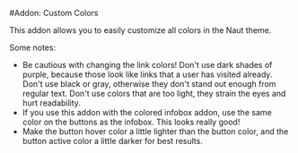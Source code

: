 #Addon: Custom Colors

This addon allows you to easily customize all colors in the Naut theme. 

Some notes:

* Be cautious with changing the link colors! Don't use dark shades of purple, because those look like links that a user has visited already. Don't use black or gray, otherwise they don't stand out enough from regular text. Don't use colors that are too light, they strain the eyes and hurt readability.
* If you use this addon with the colored infobox addon, use the same color on the buttons as the infobox. This looks really good!
* Make the button hover color a little lighter than the button color, and the button active color a little darker for best results.
